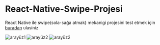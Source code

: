 # React-Native-Swipe-Projesi
React Native ile swipe(sola-sağa atmak) mekanigi projesini test etmek için [buradan](https://snack.expo.dev/@mehmet_salih/react-native-swipe-projesi) ulasiniz

![arayüz1](https://github.com/Salihhhhh/React-Native-Swipe-Projesi/blob/main/image/aray%C3%BCz.png)
![arayüz2](https://github.com/Salihhhhh/React-Native-Swipe-Projesi/blob/main/image/aray%C3%BCz2.png)
![arayüz2](https://github.com/Salihhhhh/React-Native-Swipe-Projesi/blob/main/image/aray%C3%BCz3.png)




